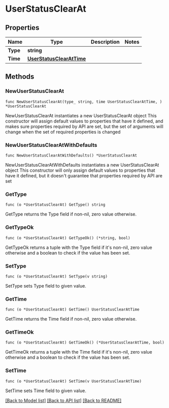 # UserStatusClearAt

## Properties

Name | Type | Description | Notes
------------ | ------------- | ------------- | -------------
**Type** | **string** |  | 
**Time** | [**UserStatusClearAtTime**](UserStatusClearAtTime.md) |  | 

## Methods

### NewUserStatusClearAt

`func NewUserStatusClearAt(type_ string, time UserStatusClearAtTime, ) *UserStatusClearAt`

NewUserStatusClearAt instantiates a new UserStatusClearAt object
This constructor will assign default values to properties that have it defined,
and makes sure properties required by API are set, but the set of arguments
will change when the set of required properties is changed

### NewUserStatusClearAtWithDefaults

`func NewUserStatusClearAtWithDefaults() *UserStatusClearAt`

NewUserStatusClearAtWithDefaults instantiates a new UserStatusClearAt object
This constructor will only assign default values to properties that have it defined,
but it doesn't guarantee that properties required by API are set

### GetType

`func (o *UserStatusClearAt) GetType() string`

GetType returns the Type field if non-nil, zero value otherwise.

### GetTypeOk

`func (o *UserStatusClearAt) GetTypeOk() (*string, bool)`

GetTypeOk returns a tuple with the Type field if it's non-nil, zero value otherwise
and a boolean to check if the value has been set.

### SetType

`func (o *UserStatusClearAt) SetType(v string)`

SetType sets Type field to given value.


### GetTime

`func (o *UserStatusClearAt) GetTime() UserStatusClearAtTime`

GetTime returns the Time field if non-nil, zero value otherwise.

### GetTimeOk

`func (o *UserStatusClearAt) GetTimeOk() (*UserStatusClearAtTime, bool)`

GetTimeOk returns a tuple with the Time field if it's non-nil, zero value otherwise
and a boolean to check if the value has been set.

### SetTime

`func (o *UserStatusClearAt) SetTime(v UserStatusClearAtTime)`

SetTime sets Time field to given value.



[[Back to Model list]](../README.md#documentation-for-models) [[Back to API list]](../README.md#documentation-for-api-endpoints) [[Back to README]](../README.md)


